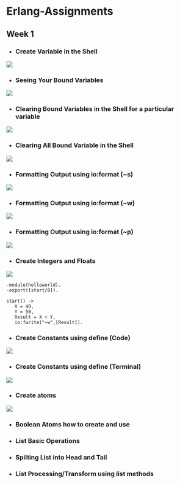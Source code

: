 # Erlang-Assignments
## Week 1

- ### Create Variable in the Shell

![](Screenshots/Create%20Variables%20in%20the%20Shell.png)
    
- ### Seeing Your Bound Variables

![](Screenshots/Seeing%20Your%20Bound%20Variables.png)
    
- ### Clearing Bound Variables in the Shell for a particular variable

![](Screenshots/Clearing%20Bound%20Variables%20in%20the%20Shell%20for%20a%20Particular%20Variable.png)

- ### Clearing All Bound Variable in the Shell

![](Screenshots/Clearing%20All%20Bound%20Variable%20in%20the%20Shell.png)
    
- ### Formatting Output using io:format (~s)

![](Screenshots/Formatting%20Output%20using%20io:format%201.png)

- ### Formatting Output using io:format (~w)

![](Screenshots/Formatting%20Output%20using%20io:format%202.png)

- ### Formatting Output using io:format (~p)

![](Screenshots/Formatting%20Output%20using%20io:format%203.png)
    
- ### Create Integers and Floats

![](Screenshots/Create%20Integers%20and%20Floats.png)


```
-module(helloworld). 
-export([start/0]). 

start() -> 
   X = 40, 
   Y = 50, 
   Result = X + Y, 
   io:fwrite("~w",[Result]).
```
    
- ### Create Constants using define (Code)

![](Screenshots/Constants%20Using%20Define%20ERL.png)

- ### Create Constants using define (Terminal)

![](Screenshots/Constants%20Using%20Define%20Terminal.png)

- ### Create atoms

![](Screenshots/Create%20Atoms.png)
    
- ### Boolean Atoms how to create and use
    
- ### List Basic Operations
    
- ### Spilting List into Head and Tail
    
- ### List Processing/Transform using list methods
